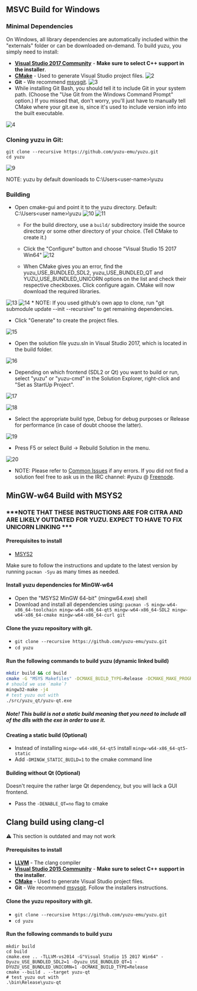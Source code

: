 ## MSVC Build for Windows
### Minimal Dependencies
On Windows, all library dependencies are automatically included within the "externals" folder or can be downloaded on-demand. To build yuzu, you simply need to install:

* **[Visual Studio 2017 Community](https://www.visualstudio.com/products/visual-studio-community-vs)** - **Make sure to select C++ support in the installer**.
* **[CMake](http://www.cmake.org/cmake/resources/software.html)** - Used to generate Visual Studio project files.
![2](https://i.imgur.com/S1NH63P.png)
* **Git** - We recommend [msysgit](http://msysgit.github.io/).
![3](http://i.imgur.com/joCBhIB.jpg)
* While installing Git Bash, you should tell it to include Git in your system path. (Choose the "Use Git from the Windows Command Prompt" option.) If you missed that, don't worry, you'll just have to manually tell CMake where your git.exe is, since it's used to include version info into the built executable.

![4](http://i.imgur.com/th8sFud.jpg)


### Cloning yuzu in Git:

```
git clone --recursive https://github.com/yuzu-emu/yuzu.git
cd yuzu
```
![9](https://i.imgur.com/xq15xTB.png)

NOTE: yuzu by default downloads to C:\Users\<user-name>\yuzu

### Building
* Open cmake-gui and point it to the yuzu directory. Default: C:\Users\<user name>\yuzu
![10](https://i.imgur.com/YKmNs1p.png)
![11](https://i.imgur.com/SWxOVKB.png)
  * For the build directory, use a `build/` subdirectory inside the source directory or some other directory of your choice. (Tell CMake to create it.)

  * Click the "Configure" button and choose "Visual Studio 15 2017 Win64"
![12](http://i.imgur.com/RvVcyCP.jpg)

  * When CMake gives you an error, find the yuzu_USE_BUNDLED_SDL2, yuzu_USE_BUNDLED_QT and YUZU_USE_BUNDLED_UNICORN options on the list and check their respective checkboxes. Click configure again. CMake will now download the required libraries.

![13](https://i.imgur.com/BX3Ek4h.png)
![14](https://i.imgur.com/K2E8y8s.png)
    * NOTE: If you used github's own app to clone, run "git submodule update --init --recursive" to get remaining dependencies.
  * Click "Generate" to create the project files.

![15](http://i.imgur.com/CkZgD4p.jpg)

* Open the solution file yuzu.sln in Visual Studio 2017, which is located in the build folder.

![16](https://i.imgur.com/q4dSKXR.png)

  * Depending on which frontend (SDL2 or Qt) you want to build or run, select "yuzu" or "yuzu-cmd" in the Solution Explorer, right-click and "Set as StartUp Project".

![17](https://i.imgur.com/2h8q6at.png)

![18](http://i.imgur.com/FkuAwd8.jpg)

  * Select the appropriate build type, Debug for debug purposes or Release for performance (in case of doubt choose the latter).

![19](http://i.imgur.com/Gqifkc0.jpg)

  * Press F5 or select Build → Rebuild Solution in the menu.

![20](http://i.imgur.com/7ro9uSB.jpg)

* NOTE: Please refer to [Common Issues](https://github.com/yuzu-emu/yuzu/wiki/Common-Issues) if any errors. If you did not find a solution feel free to ask us in the IRC channel: #yuzu @ [Freenode](https://webchat.freenode.net/).

## MinGW-w64 Build with MSYS2

### ***NOTE THAT THESE INSTRUCTIONS ARE FOR CITRA AND ARE LIKELY OUTDATED FOR YUZU. EXPECT TO HAVE TO FIX UNICORN LINKING ***

#### Prerequisites to install
 * [MSYS2](http://msys2.github.io/)

Make sure to follow the instructions and update to the latest version by running `pacman -Syu` as many times as needed.

#### Install yuzu dependencies for MinGW-w64
 * Open the "MSYS2 MinGW 64-bit" (mingw64.exe) shell
 * Download and install all dependencies using: `pacman -S mingw-w64-x86_64-toolchain mingw-w64-x86_64-qt5 mingw-w64-x86_64-SDL2 mingw-w64-x86_64-cmake mingw-w64-x86_64-curl git`

#### Clone the yuzu repository with git.

 * `git clone --recursive https://github.com/yuzu-emu/yuzu.git`
 * `cd yuzu`

#### Run the following commands to build yuzu (dynamic linked build)
```bash
mkdir build && cd build
cmake -G "MSYS Makefiles" -DCMAKE_BUILD_TYPE=Release -DCMAKE_MAKE_PROGRAM=mingw32-make -DCMAKE_CXX_FLAGS="-DMICROPROFILE_ENABLED=0" -DUSE_SYSTEM_CURL=1 ..
# should we use `make`?
mingw32-make -j4
# test yuzu out with
./src/yuzu_qt/yuzu-qt.exe
```

##### Note! This build is not a static build meaning that you need to include all of the dlls with the exe in order to use it.

#### Creating a static build (Optional)

  * Instead of installing `mingw-w64-x86_64-qt5` install `mingw-w64-x86_64-qt5-static`
  * Add `-DMINGW_STATIC_BUILD=1` to the cmake command line

#### Building without Qt (Optional)

Doesn't require the rather large Qt dependency, but you will lack a GUI frontend.

* Pass the `-DENABLE_QT=no` flag to cmake


## Clang build using clang-cl

:warning: This section is outdated and may not work

#### Prerequisites to install
 * **[LLVM](http://releases.llvm.org/download.html#3.9.0)** - The clang compiler
 * **[Visual Studio 2015 Community](https://www.visualstudio.com/products/visual-studio-community-vs)** - **Make sure to select C++ support in the installer**.
 * **[CMake](http://www.cmake.org/cmake/resources/software.html)** - Used to generate Visual Studio project files.
 * **Git** - We recommend [msysgit](http://msysgit.github.io/).
Follow the installers instructions.

#### Clone the yuzu repository with git.

 * `git clone --recursive https://github.com/yuzu-emu/yuzu.git`
 * `cd yuzu`

#### Run the following commands to build yuzu 
```
mkdir build
cd build
cmake.exe .. -TLLVM-vs2014 -G"Visual Studio 15 2017 Win64" -Dyuzu_USE_BUNDLED_SDL2=1 -Dyuzu_USE_BUNDLED_QT=1 -DYUZU_USE_BUNDLED_UNICORN=1 -DCMAKE_BUILD_TYPE=Release
cmake --build . --target yuzu-qt
# test yuzu out with
.\bin\Release\yuzu-qt 
```